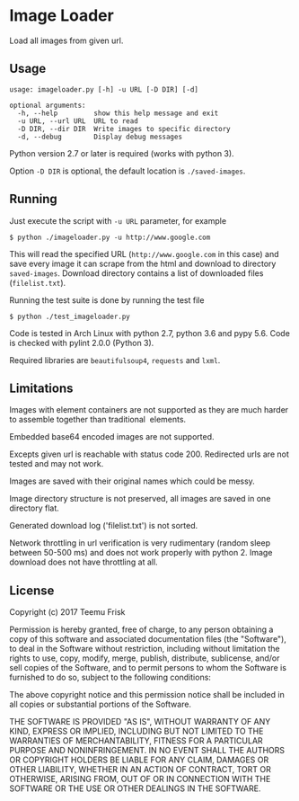 # Image Loader

Load all images from given url.

## Usage

```
usage: imageloader.py [-h] -u URL [-D DIR] [-d]

optional arguments:
  -h, --help         show this help message and exit
  -u URL, --url URL  URL to read
  -D DIR, --dir DIR  Write images to specific directory
  -d, --debug        Display debug messages
```

Python version 2.7 or later is required (works with python 3).

Option `-D DIR` is optional, the default location is `./saved-images`.

## Running

Just execute the script with `-u URL` parameter, for example

```
$ python ./imageloader.py -u http://www.google.com
```

This will read the specified URL (`http://www.google.com` in this case)
and save every image it can scrape from the html and download to
directory `saved-images`. Download directory contains a list of downloaded
files (`filelist.txt`).

Running the test suite is done by running the test file

```
$ python ./test_imageloader.py
```

Code is tested in Arch Linux with python 2.7, python 3.6 and pypy 5.6.
Code is checked with pylint 2.0.0 (Python 3).

Required libraries are `beautifulsoup4`, `requests` and `lxml`.

## Limitations

Images with <picture> element containers are not supported as they
are much harder to assemble together than traditional <img> elements.

Embedded base64 encoded images are not supported.

Excepts given url is reachable with status code 200. Redirected urls
are not tested and may not work.

Images are saved with their original names which could be messy.

Image directory structure is not preserved, all images are saved in one
directory flat.

Generated download log ('filelist.txt') is not sorted.

Network throttling in url verification is very rudimentary (random sleep
between 50-500 ms) and does not work properly with python 2. Image
download does not have throttling at all.

## License

Copyright (c) 2017 Teemu Frisk

Permission is hereby granted, free of charge, to any person obtaining a copy
of this software and associated documentation files (the "Software"), to deal
in the Software without restriction, including without limitation the rights
to use, copy, modify, merge, publish, distribute, sublicense, and/or sell
copies of the Software, and to permit persons to whom the Software is
furnished to do so, subject to the following conditions:

The above copyright notice and this permission notice shall be included in all
copies or substantial portions of the Software.

THE SOFTWARE IS PROVIDED "AS IS", WITHOUT WARRANTY OF ANY KIND, EXPRESS OR
IMPLIED, INCLUDING BUT NOT LIMITED TO THE WARRANTIES OF MERCHANTABILITY,
FITNESS FOR A PARTICULAR PURPOSE AND NONINFRINGEMENT. IN NO EVENT SHALL THE
AUTHORS OR COPYRIGHT HOLDERS BE LIABLE FOR ANY CLAIM, DAMAGES OR OTHER
LIABILITY, WHETHER IN AN ACTION OF CONTRACT, TORT OR OTHERWISE, ARISING FROM,
OUT OF OR IN CONNECTION WITH THE SOFTWARE OR THE USE OR OTHER DEALINGS IN THE
SOFTWARE.
